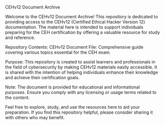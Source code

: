 CEHv12 Document Archive

Welcome to the CEHv12 Document Archive! 
This repository is dedicated to providing access to the CEHv12 (Certified Ethical Hacker Version 12) documentation. 
The material here is intended to support individuals preparing for the CEH certification by offering a valuable resource for study and reference.

Repository Contents:
CEHv12 Document File: Comprehensive guide covering various topics essential for the CEH exam.

Purpose: 
This repository is created to assist learners and professionals in the field of cybersecurity by making CEHv12 materials easily accessible. 
It is shared with the intention of helping individuals enhance their knowledge and achieve their certification goals.

Note:
The document is provided for educational and informational purposes.
Ensure you comply with any licensing or usage terms related to the content.

Feel free to explore, study, and use the resources here to aid your preparation. If you find this repository helpful, please consider sharing it with others who may benefit.
